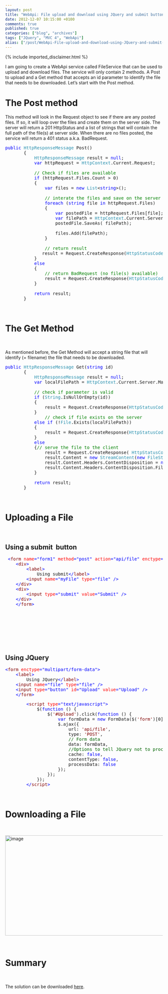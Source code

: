 ```yaml
---
layout: post
title: "WebApi: File upload and download using JQuery and submit button"
date: 2012-12-07 10:15:00 +0100
comments: true
published: true
categories: ["blog", "archives"]
tags: ["JQuery", "MVC 4", "WebApi"]
alias: ["/post/WebApi-File-upload-and-download-using-JQuery-and-submit-button", "/post/webapi-file-upload-and-download-using-jquery-and-submit-button"]
---
```

<!-- more -->
{% include imported_disclaimer.html %}
<p>I am going to create a WebApi service called FileService that can be used to upload and download files. The service will only contain 2 methods. A Post to upload and a Get method that accepts an id parameter to identify the file that needs to be downloaded. Let&rsquo;s start with the Post method.</p>
<h1>The Post method</h1>
<p>This method will look in the Request object to see if there are any posted files. If so, it will loop over the files and create them on the server side. The server will return a 201 HttpStatus and a list of strings that will contain the full path of the file(s) at server side. When there are no files posted, the service will return a 401 status a.k.a. BadRequest.</p>
<pre class="code"><span style="color: blue;">public </span><span style="color: #2b91af;">HttpResponseMessage </span>Post()<br />       {<br />           <span style="color: #2b91af;">HttpResponseMessage </span>result = <span style="color: blue;">null</span>;<br />           <span style="color: blue;">var </span>httpRequest = <span style="color: #2b91af;">HttpContext</span>.Current.Request;<br /><br />           <span style="color: green;">// Check if files are available<br />           </span><span style="color: blue;">if </span>(httpRequest.Files.Count &gt; 0)<br />           {<br />               <span style="color: blue;">var </span>files = <span style="color: blue;">new </span><span style="color: #2b91af;">List</span>&lt;<span style="color: blue;">string</span>&gt;();<br /><br />               <span style="color: green;">// interate the files and save on the server<br />               </span><span style="color: blue;">foreach </span>(<span style="color: blue;">string </span>file <span style="color: blue;">in </span>httpRequest.Files)<br />               {<br />                   <span style="color: blue;">var </span>postedFile = httpRequest.Files[file];<br />                   <span style="color: blue;">var </span>filePath = <span style="color: #2b91af;">HttpContext</span>.Current.Server.MapPath(<span style="color: #a31515;">"~/" </span>+ postedFile.FileName);<br />                   postedFile.SaveAs( filePath);<br /><br />                   files.Add(filePath);<br />               }<br /><br />               <span style="color: green;">// return result<br />              </span>result = Request.CreateResponse(<span style="color: #2b91af;">HttpStatusCode</span>.Created, files);<br />           }<br />           <span style="color: blue;">else<br />           </span>{<br />               <span style="color: green;">// return BadRequest (no file(s) available)<br />               </span>result = Request.CreateResponse(<span style="color: #2b91af;">HttpStatusCode</span>.BadRequest);<br />           }<br /><br />           <span style="color: blue;">return </span>result;<br />       }</pre>
<p>&nbsp;</p>
<h1>The Get Method</h1>
<p>&nbsp;</p>
<p>As mentioned before, the Get Method will accept a string file that will identify (= filename) the file that needs to be downloaded.</p>
<pre class="code"><span style="color: blue;">public </span><span style="color: #2b91af;">HttpResponseMessage </span>Get(<span style="color: blue;">string </span>id)<br />       {<br />           <span style="color: #2b91af;">HttpResponseMessage </span>result = <span style="color: blue;">null</span>;<br />           <span style="color: blue;">var </span>localFilePath = <span style="color: #2b91af;">HttpContext</span>.Current.Server.MapPath(<span style="color: #a31515;">"~/" </span>+ id);<br /><br />           <span style="color: green;">// check if parameter is valid<br />           </span><span style="color: blue;">if </span>(<span style="color: #2b91af;">String</span>.IsNullOrEmpty(id))<br />           {<br />               result = Request.CreateResponse(<span style="color: #2b91af;">HttpStatusCode</span>.BadRequest);<br />           }<br />               <span style="color: green;">// check if file exists on the server<br />           </span><span style="color: blue;">else if </span>(!<span style="color: #2b91af;">File</span>.Exists(localFilePath))<br />           {<br />               result = Request.CreateResponse(<span style="color: #2b91af;">HttpStatusCode</span>.Gone);<br />           }<br />           <span style="color: blue;">else<br />           </span>{<span style="color: green;">// serve the file to the client<br />               </span>result = Request.CreateResponse( <span style="color: #2b91af;">HttpStatusCode</span>.OK);<br />               result.Content = <span style="color: blue;">new </span><span style="color: #2b91af;">StreamContent</span>(<span style="color: blue;">new </span><span style="color: #2b91af;">FileStream</span>(localFilePath, <span style="color: #2b91af;">FileMode</span>.Open, <span style="color: #2b91af;">FileAccess</span>.Read));<br />               result.Content.Headers.ContentDisposition = <span style="color: blue;">new </span>System.Net.Http.Headers.<span style="color: #2b91af;">ContentDispositionHeaderValue</span>(<span style="color: #a31515;">"attachment"</span>);<br />               result.Content.Headers.ContentDisposition.FileName = id;<br />           }<br /><br />           <span style="color: blue;">return </span>result;<br />       }</pre>
<p>&nbsp;</p>
<h1>Uploading a File</h1>
<p>&nbsp;</p>
<h2>Using a submit&nbsp; button</h2>
<pre class="code"> <span style="color: blue;">&lt;</span><span style="color: maroon;">form </span><span style="color: red;">name</span><span style="color: blue;">="form1" </span><span style="color: red;">method</span><span style="color: blue;">="post" </span><span style="color: red;">action</span><span style="color: blue;">="api/file" </span><span style="color: red;">enctype</span><span style="color: blue;">="multipart/form-data"&gt;<br />    &lt;</span><span style="color: maroon;">div</span><span style="color: blue;">&gt;<br />        &lt;</span><span style="color: maroon;">label</span><span style="color: blue;">&gt;<br />            </span>Using submit<span style="color: blue;">&lt;/</span><span style="color: maroon;">label</span><span style="color: blue;">&gt;<br />        &lt;</span><span style="color: maroon;">input </span><span style="color: red;">name</span><span style="color: blue;">="myFile" </span><span style="color: red;">type</span><span style="color: blue;">="file" /&gt;<br />    &lt;/</span><span style="color: maroon;">div</span><span style="color: blue;">&gt;<br />    &lt;</span><span style="color: maroon;">div</span><span style="color: blue;">&gt;<br />        &lt;</span><span style="color: maroon;">input </span><span style="color: red;">type</span><span style="color: blue;">="submit" </span><span style="color: red;">value</span><span style="color: blue;">="Submit" /&gt;<br />    &lt;/</span><span style="color: maroon;">div</span><span style="color: blue;">&gt;<br />    &lt;/</span><span style="color: maroon;">form</span><span style="color: blue;">&gt;</span></pre>
<p>&nbsp;</p>
<h2>&nbsp;</h2>
<p>&nbsp;</p>
<h2>Using JQuery</h2>
<pre class="code"><span style="color: blue;">&lt;</span><span style="color: maroon;">form </span><span style="color: red;">enctype</span><span style="color: blue;">="multipart/form-data"&gt;<br />    &lt;</span><span style="color: maroon;">label</span><span style="color: blue;">&gt;<br />        </span>Using JQuery<span style="color: blue;">&lt;/</span><span style="color: maroon;">label</span><span style="color: blue;">&gt;<br />    &lt;</span><span style="color: maroon;">input </span><span style="color: red;">name</span><span style="color: blue;">="file" </span><span style="color: red;">type</span><span style="color: blue;">="file" /&gt;<br />    &lt;</span><span style="color: maroon;">input </span><span style="color: red;">type</span><span style="color: blue;">="button" </span><span style="color: red;">id</span><span style="color: blue;">="Upload" </span><span style="color: red;">value</span><span style="color: blue;">="Upload" /&gt;<br />    &lt;/</span><span style="color: maroon;">form</span><span style="color: blue;">&gt;<br /></span></pre>
<pre class="code">        <span style="color: blue;">&lt;</span><span style="color: maroon;">script </span><span style="color: red;">type</span><span style="color: blue;">="text/javascript"&gt;<br />            </span>$(<span style="color: blue;">function </span>() {<br />                $(<span style="color: maroon;">'#Upload'</span>).click(<span style="color: blue;">function </span>() {<br />                    <span style="color: blue;">var </span>formData = <span style="color: blue;">new </span>FormData($(<span style="color: maroon;">'form'</span>)[0]);<br />                    $.ajax({<br />                        url: <span style="color: maroon;">'api/file'</span>, <br />                        type: <span style="color: maroon;">'POST'</span>,<br />                        <span style="color: #006400;">// Form data<br />                        </span>data: formData,<br />                        <span style="color: #006400;">//Options to tell JQuery not to process data or worry about content-type<br />                        </span>cache: <span style="color: blue;">false</span>,<br />                        contentType: <span style="color: blue;">false</span>,<br />                        processData: <span style="color: blue;">false<br />                    </span>});<br />                });<br />            });<br />        <span style="color: blue;">&lt;/</span><span style="color: maroon;">script</span><span style="color: blue;">&gt;<br /></span></pre>
<p>&nbsp;</p>
<h1>Downloading a File</h1>
<p>&nbsp;</p>
<p><a href="http://lh3.ggpht.com/-I5SBqwTkJek/UMHBZeu0iMI/AAAAAAAAAHM/rqrrr9XKnA0/s1600-h/image%25255B7%25255D.png"><img style="display: block; float: none; margin-left: auto; margin-right: auto; border-width: 0px;" title="image" src="http://lh6.ggpht.com/-7q2qvEH6OP4/UMHBakxWI3I/AAAAAAAAAHU/rXO1N3MjK3A/image_thumb%25255B5%25255D.png?imgmax=800" alt="image" width="583" height="319" border="0" /></a></p>
<p>&nbsp;</p>
<h1>Summary</h1>
<p>&nbsp;</p>
<p>The solution can be downloaded <a href="http://dl.dropbox.com/u/41091233/Blog/WebApi%20File%20Upload/WebApi%20FileUpload.rar" target="_blank">here</a>.</p>
